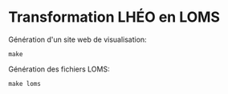 # Transformation LHÉO en LOMS

Génération d'un site web de visualisation:

```
make
```

Génération des fichiers LOMS:

```
make loms
```

